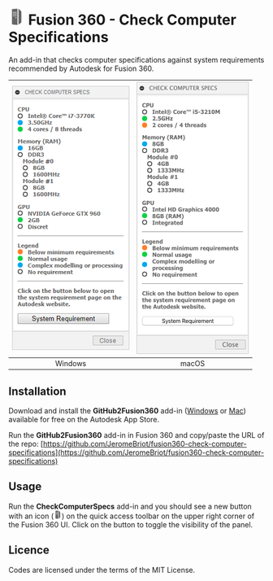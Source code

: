 # ![CheckComputerSpecs](./resources/32x32.png) Fusion 360 - Check Computer Specifications

An add-in that checks computer specifications against system requirements recommended by Autodesk for Fusion 360.

| ![CheckComputerSpecs palette](./doc/windows.png) | ![CheckComputerSpecs palette](./doc/macos.png) |
| :---: | :---: |
| Windows | macOS |

## Installation

Download and install the **GitHub2Fusion360** add-in ([Windows](https://apps.autodesk.com/FUSION/fr/Detail/Index?id=789800822168335025&appLang=en&os=Win64) or [Mac](https://apps.autodesk.com/FUSION/fr/Detail/Index?id=789800822168335025&os=Mac&appLang=en)) available for free on the Autodesk App Store.

Run the **GitHub2Fusion360** add-in in Fusion 360 and copy/paste the URL of the repo: [https://github.com/JeromeBriot/fusion360-check-computer-specifications](https://github.com/JeromeBriot/fusion360-check-computer-specifications)

## Usage

Run the **CheckComputerSpecs** add-in and you should see a new button with an icon (![CheckComputerSpecs icon](./resources/16x16.png)) on the quick access toolbar on the upper right corner of the Fusion 360 UI. Click on the button to toggle the visibility of the panel.

## Licence

Codes are licensed under the terms of the MIT License.
